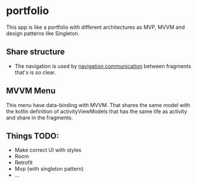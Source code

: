 # portfolio
This app is like a portfolio with different architectures as MVP, MVVM and design patterns like Singleton.

## Share structure
* The navigation is used by [navigation communication](https://developer.android.com/guide/navigation/navigation-getting-started?hl=es-419#Set-up) between fragments  that's is so clear.
## MVVM Menu
This menu have data-binding with MVVM. That shares the same model with the kotlin definition of activityViewModels that has the same life as activity and share in the fragments.
## Things TODO:
* Make correct UI with styles
* Room
* Retrofit
* Mvp (with singleton pattern)
* ...
